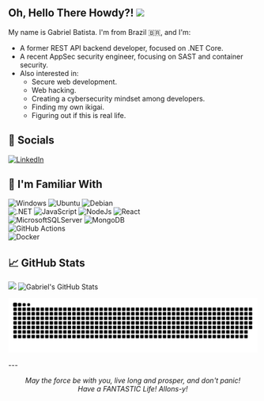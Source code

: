 <!-- 

Thx so much Martin Heinz for this awesome article https://towardsdatascience.com/build-a-stunning-readme-for-your-github-profile-9b80434fe5d7 
and also for inspire me with your personal README https://github.com/MartinHeinz/MartinHeinz/blob/master/README.md

And also Rafaella Ballerini for the amazing idea on your instagram acc (which makes me give the custom README file a shot https://www.instagram.com/p/CPjUBhXDNEE/?utm_medium=copy_link). And of course, for such a cool/inspirational personal README file too https://github.com/rafaballerini/rafaballerini/blob/main/README.md 

-->
## Oh, Hello There Howdy?! <img src="https://media.tenor.com/images/8c8a55b37f02da1734085e6c8b6c1bdd/tenor.gif" width="20px">  

My name is Gabriel Batista. I'm from Brazil 🇧🇷, and I'm:  

- A former REST API backend developer, focused on .NET Core.  
- A recent AppSec security engineer, focusing on SAST and container security.  
- Also interested in:  
  - Secure web development.  
  - Web hacking.  
  - Creating a cybersecurity mindset among developers.  
  - Finding my own ikigai.  
  - Figuring out if this is real life.  

## 📌 Socials  

[![LinkedIn](https://img.shields.io/badge/LinkedIn-%230077B5.svg?logo=linkedin&logoColor=white)](https://www.linkedin.com/in/batistalvesgabriel/)  

## 🔧 I'm Familiar With  

![Windows](https://img.shields.io/badge/Windows-0078D6?style=for-the-badge&logo=windows&logoColor=white) ![Ubuntu](https://img.shields.io/badge/Ubuntu-E95420?style=for-the-badge&logo=ubuntu&logoColor=white) ![Debian](https://img.shields.io/badge/Debian-D70A53?style=for-the-badge&logo=debian&logoColor=white)<br /> 
![.NET](https://img.shields.io/badge/.NET-5C2D91?style=for-the-badge&logo=.net&logoColor=white) ![JavaScript](https://img.shields.io/badge/JavaScript-323330?style=for-the-badge&logo=javascript&logoColor=F7DF1E) ![NodeJs](https://img.shields.io/badge/node.js-339933?style=for-the-badge&logo=Node.js&logoColor=white) ![React](https://img.shields.io/badge/React-323330?style=for-the-badge&logo=react)<br /> 
![MicrosoftSQLServer](https://img.shields.io/badge/Microsoft%20SQL%20Server-CC2927?style=for-the-badge&logo=microsoft%20sql%20server&logoColor=white) ![MongoDB](https://img.shields.io/badge/MongoDB-%234ea94b.svg?style=for-the-badge&logo=mongodb&logoColor=white)<br />
![GitHub Actions](https://img.shields.io/badge/github%20actions-%232671E5.svg?style=for-the-badge&logo=githubactions&logoColor=white)  
![Docker](https://img.shields.io/badge/docker-%230db7ed.svg?style=for-the-badge&logo=docker&logoColor=white)<br />

## 📈 GitHub Stats  

<p>
  <img align="left" src="https://github-readme-stats.vercel.app/api/top-langs/?username=BatistaGabriel&locale=en&title_color=ffffff&text_color=c9cacc&icon_color=2bbc8a&bg_color=1d1f21" />
</p>
<p>
  &nbsp;<img align="center" src="https://github-readme-stats.vercel.app/api?username=BatistaGabriel&show_icons=true&locale=en&layout=compact&line_height=27&count_private=true&title_color=ffffff&text_color=c9cacc&icon_color=2bbc8a&bg_color=1d1f21" alt="Gabriel's GitHub Stats" />
</p>

<p align="center">
  <picture>
    <source media="(prefers-color-scheme: dark)" srcset="./assets/github-snake-dark.svg" />
    <source media="(prefers-color-scheme: light)" srcset="./assets/github-snake.svg" />
    <img src="./assets/github-snake.svg" alt="Snake animation" />
  </picture>
</p>
---  

<p align='center'><i>May the force be with you, live long and prosper, and don't panic!<br />Have a FANTASTIC Life! Allons-y!</i></p>
